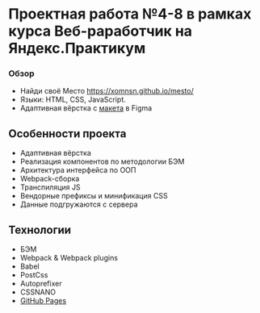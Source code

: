 # Проектная работа №4-8 в рамках курса Веб-раработчик на Яндекс.Практикум

### Обзор
* Найди своё Место https://xomnsn.github.io/mesto/
* Языки: HTML, CSS, JavaScript.
* Адаптивная вёрстка с [макета](https://www.figma.com/file/StZjf8HnoeLdiXS7dYrLAh/JavaScript.-Sprint-4?node-id=0%3A1) в Figma

## Особенности проекта
* Адаптивная вёрстка
* Реализация компонентов по методологии БЭМ
* Архитектура интерфейса по ООП
* Webpack-сборка
* Транспиляция JS
* Вендорные префиксы и минификация CSS
* Данные подгружаются с сервера

## Технологии
* БЭМ
* Webpack & Webpack plugins
* Babel
* PostCss
* Autoprefixer
* CSSNANO
* [GitHub Pages](https://xomnsn.github.io/mesto/)
